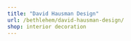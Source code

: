 ```yaml
---
title: "David Hausman Design"
url: /bethlehem/david-hausman-design/
shop: interior decoration
---
```

